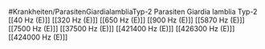 #Krankheiten/ParasitenGiardialambliaTyp-2
Parasiten Giardia lamblia Typ-2
[[40 Hz (E)]]
[[320 Hz (E)]]
[[650 Hz (E)]]
[[900 Hz (E)]]
[[5870 Hz (E)]]
[[7500 Hz (E)]]
[[37500 Hz (E)]]
[[421400 Hz (E)]]
[[426300 Hz (E)]]
[[424000 Hz (E)]]